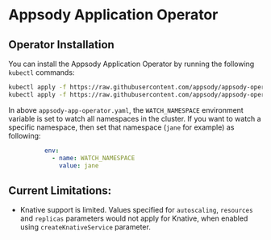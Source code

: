 # Appsody Application Operator

## Operator Installation

You can install the Appsody Application Operator by running the following `kubectl` commands:

```bash
kubectl apply -f https://raw.githubusercontent.com/appsody/appsody-operator/master/deploy/releases/daily/appsody-app-crd.yaml
kubectl apply -f https://raw.githubusercontent.com/appsody/appsody-operator/master/deploy/releases/daily/appsody-app-operator.yaml
```

In above `appsody-app-operator.yaml`, the `WATCH_NAMESPACE` environment variable is set to watch all namespaces in the cluster. If you want to watch a specific namespace, then set that namespace (`jane` for example) as following:

```yaml
          env:
            - name: WATCH_NAMESPACE
              value: jane
```

## Current Limitations:

- Knative support is limited. Values specified for `autoscaling`, `resources` and `replicas` parameters would not apply for Knative, when enabled using `createKnativeService` parameter.